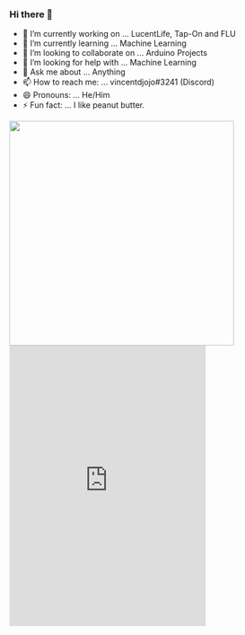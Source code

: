 ### Hi there 👋

- 🔭 I’m currently working on ... LucentLife, Tap-On and FLU
- 🌱 I’m currently learning ... Machine Learning
- 👯 I’m looking to collaborate on ... Arduino Projects
- 🤔 I’m looking for help with ... Machine Learning
- 💬 Ask me about ... Anything
- 📫 How to reach me: ... vincentdjojo#3241 (Discord)
- 😄 Pronouns: ... He/Him
- ⚡ Fun fact: ... I like peanut butter.

<html><img src="https://images.chesscomfiles.com/uploads/v1/images_users/tiny_mce/vincentdjojo/phpDxGEpd.jpeg" width="400">
<iframe src="https://discordapp.com/widget?id=347703217880170496&theme=dark" width="350" height="500" allowtransparency="true" frameborder="0" sandbox="allow-popups allow-popups-to-escape-sandbox allow-same-origin allow-scripts"></iframe></html>
